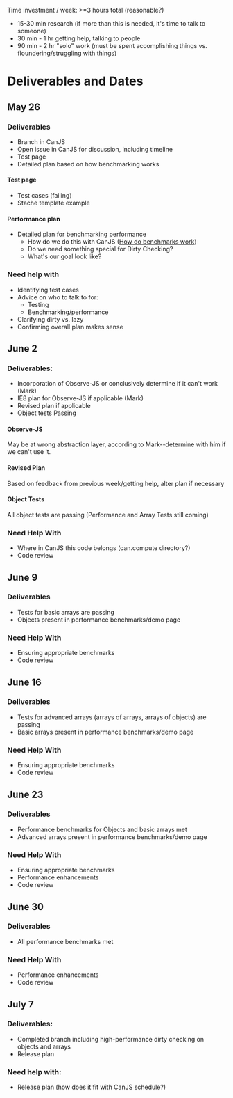 Time investment / week: >=3 hours total (reasonable?)

  * 15-30 min research (if more than this is needed, it's time to talk to someone)
  * 30 min - 1 hr getting help, talking to people
  * 90 min - 2 hr "solo" work (must be spent accomplishing things vs. floundering/struggling with things)

# Deliverables and Dates

## May 26

### Deliverables

 * Branch in CanJS
 * Open issue in CanJS for discussion, including timeline
 * Test page
 * Detailed plan based on how benchmarking works

#### Test page

  * Test cases (failing)
  * Stache template example

#### Performance plan

* Detailed plan for benchmarking performance
    * How do we do this with CanJS ([How do benchmarks work](https://github.com/bitovi/canjs/blob/master/test/benchmarks.js))
    * Do we need something special for Dirty Checking?
    * What's our goal look like?

### Need help with

 * Identifying test cases
 * Advice on who to talk to for:
    * Testing
    * Benchmarking/performance
 * Clarifying dirty vs. lazy
 * Confirming overall plan makes sense

## June 2

### Deliverables:

 * Incorporation of Observe-JS or conclusively determine if it can't work (Mark)
 * IE8 plan for Observe-JS if applicable (Mark)
 * Revised plan if applicable
 * Object tests Passing

#### Observe-JS

May be at wrong abstraction layer, according to Mark--determine with him if we can't use it.

#### Revised Plan

Based on feedback from previous week/getting help, alter plan if necessary

#### Object Tests

All object tests are passing (Performance and Array Tests still coming)

### Need Help With

 * Where in CanJS this code belongs (can.compute directory?)
 * Code review

## June 9

### Deliverables

 * Tests for basic arrays are passing
 * Objects present in performance benchmarks/demo page

### Need Help With

 * Ensuring appropriate benchmarks
 * Code review

## June 16

### Deliverables

 * Tests for advanced arrays (arrays of arrays, arrays of objects) are passing
 * Basic arrays present in performance benchmarks/demo page

### Need Help With

 * Ensuring appropriate benchmarks
 * Code review

## June 23

### Deliverables

 * Performance benchmarks for Objects and basic arrays met
 * Advanced arrays present in performance benchmarks/demo page

### Need Help With

 * Ensuring appropriate benchmarks
 * Performance enhancements
 * Code review

## June 30

### Deliverables

 * All performance benchmarks met

### Need Help With

 * Performance enhancements
 * Code review

## July 7

### Deliverables:

 * Completed branch including high-performance dirty checking on objects and arrays
 * Release plan

### Need help with:

 * Release plan (how does it fit with CanJS schedule?)